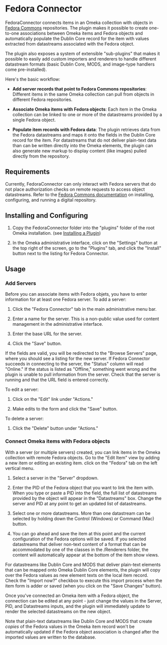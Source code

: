 # Fedora Connector

FedoraConnector connects items in an Omeka collection with objects in [Fedora Commons] repositories. The plugin makes it possible to create one-to-one associations between Omeka items and Fedora objects and automatically populate the Dublin Core record for the item with values extracted from datastreams associated with the Fedora object.

The plugin also exposes a system of extensible "sub-plugins" that makes it possible to easily add custom importers and renderers to handle different datastream formats (basic Dublin Core, MODS, and image-type handlers come pre-installed).

Here's the basic workflow:

- <strong>Add server records that point to Fedora Commons repositories</strong>: Different items in the same Omeka collection can pull from objects in different Fedora repositories.

- <strong>Associate Omeka items with Fedora objects</strong>: Each item in the Omeka collection can be linked to one or more of the datastreams provided by a single Fedora object.

- <strong>Populate item records with Fedora data</strong>: The plugin retrieves data from the Fedora datastreams and maps it onto the fields in the Dublin Core record for the item. For datastreams that do not deliver plain-text data than can be written directly into the Omeka elements, the plugin can also generate new markup to display content (like images) pulled directly from the repository.

[Fedora Commons]: http://www.fedora-commons.org/

## Requirements

Currently, FedoraConnector can only interact with Fedora servers that do not place authorization checks on remote requests to access object datastreams. Refer to the [Fedora Commons documentation] on installing, configuring, and running a digital repository.

[Fedora Commons documentation]: https://wiki.duraspace.org/display/FCR30/Fedora+Repository+3.4.2+Documentation

## Installing and Configuring

1. Copy the FedoraConnector folder into the "plugins" folder of the root Omeka installation. (see [Installing a Plugin])

2. In the Omeka administrative interface, click on the "Settings" button at the top right of the screen, go to the "Plugins" tab, and click the "Install" button next to the listing for Fedora Connector.

[Installing a Plugin]: http://omeka.org/codex/Installing_a_Plugin

## Usage

### Add Servers

Before you can associate items with Fedora objets, you have to enter information for at least one Fedora server. To add a server:

1. Click the "Fedora Connector" tab in the main administrative menu bar.

2. Enter a name for the server. This is a non-public value used for content management in the administrative interface.

3. Enter the base URL for the server.

5. Click the "Save" button.

If the fields are valid, you will be redirected to the "Browse Servers" page, where you should see a listing for the new server. If Fedora Connector succeeds in connecting to the server, the "Status" column will read "Online." If the status is listed as "Offline," something went wrong and the plugin is unable to pull information from the server. Check that the server is running and that the URL field is entered correctly.

To edit a server:

1. Click on the "Edit" link under "Actions."

2. Make edits to the form and click the "Save" button.

To delete a server:

1. Click the "Delete" button under "Actions."

### Connect Omeka items with Fedora objects

With a server (or multiple servers) created, you can link items in the Omeka collection with remote Fedora objects. Go to the "Edit Item" view by adding a new item or editing an existing item. click on the "Fedora" tab on the left vertical menu.

1. Select a server in the "Server" dropdown.

2. Enter the PID of the Fedora object that you want to link the item with. When you type or paste a PID into the field, the full list of datastreams provided by the object will appear in the "Datastreams" box. Change the server and PID at any point to get an updated list of datastreams.

3. Select one or more datastreams. More than one datastream can be selected by holding down the Control (Windows) or Command (Mac) button.

4. You can go ahead and save the item at this point and the current configuration of the Fedora options will be saved. If you selected datastreams that deliver non-text content of a format that can be accommodated by one of the classes in the /Renderers folder, the content will automatically appear at the bottom of the item show views.

For datastreams like Dublin Core and MODS that deliver plain-text elements that can be mapped onto Omeka Dublin Core elements, the plugin will copy over the Fedora values as new element texts on the local item record. Check the "Import now?" checkbox to execute this import process when the item form is adder or saved (when you click on the "Save Changes" button).

Once you've connected an Omeka item with a Fedora object, the connection can be edited at any point - just change the values in the Server, PID, and Datastreams inputs, and the plugin will immediately update to render the selected datastreams on the new object.

Note that plain-text datastreams like Dublin Core and MODS that create _copies_ of the Fedora values in the Omeka item record won't be automatically updated if the Fedora object association is changed after the imported values are written to the database.
